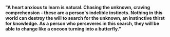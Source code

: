 **"A heart anxious to learn is natural. Chasing the unknown, craving comprehension - these are a person's indelible instincts. Nothing in this world can destroy the will to search for the unknown, an instinctive thirst for knowledge. As a person who perseveres in this search, they will be able to change like a cocoon turning into a butterfly."**